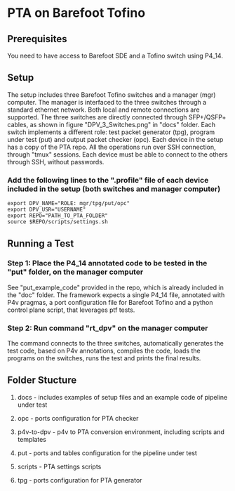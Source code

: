 # PTA on Barefoot Tofino

## Prerequisites

You need to have access to Barefoot SDE and a Tofino switch using P4_14. 

## Setup

The setup includes three Barefoot Tofino switches and a manager (mgr) computer.
The manager is interfaced to the three switches through a standard ethernet network. Both local and remote connections are supported.
The three switches are directly connected through SFP+/QSFP+ cables, as shown in figure "DPV_3_Switches.png" in "docs" folder.
Each switch implements a different role: test packet generator (tpg), program under test (put) and output packet checker (opc).
Each device in the setup has a copy of the PTA repo.
All the operations run over SSH connection, through "tmux" sessions.
Each device must be able to connect to the others through SSH, without passwords. 

### Add the following lines to the ".profile" file of each device included in the setup (both switches and manager computer)

```
export DPV_NAME="ROLE: mgr/tpg/put/opc"
export DPV_USR="USERNAME"
export REPO="PATH_TO_PTA_FOLDER"
source $REPO/scripts/settings.sh
```

## Running a Test

### Step 1: Place the P4_14 annotated code to be tested in the "put" folder, on the manager computer

See "put_example_code" provided in the repo, which is already included in the "doc" folder.
The framework expects a single P4_14 file, annotated with P4v pragmas, a port configuration file for Barefoot Tofino and a python control plane script, that leverages ptf tests.

### Step 2: Run command "rt_dpv" on the manager computer

The command connects to the three switches, automatically generates the test code, based on P4v annotations, compiles the code, loads the programs on the switches, runs the test and prints the final results.

## Folder Stucture

1. docs - includes examples of setup files and an example code of pipeline under test

2. opc - ports configuration for PTA checker

3. p4v-to-dpv - p4v to PTA conversion environment, including scripts and templates

4. put - ports and tables configuration for the pipeline under test

5. scripts - PTA settings scripts

6. tpg - ports configuration for PTA generator
